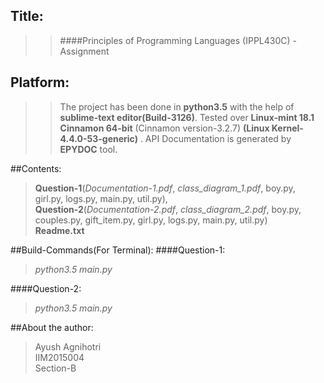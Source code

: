 ## Title:
>>####Principles of Programming Languages (IPPL430C) - Assignment

## Platform:
>>The project has been done in <b>python3.5</b> with the help of 
<b>sublime-text editor(Build-3126)</b>.
Tested over <b>Linux-mint 18.1 Cinnamon 64-bit</b>
(Cinnamon version-3.2.7)
<b>(Linux Kernel-4.4.0-53-generic)</b> .
API Documentation is generated by <b>EPYDOC</b> tool.

##Contents:
><b>Question-1</b>(<i>Documentation-1.pdf</i>, <i>class_diagram_1.pdf</i>, boy.py, girl.py, logs.py, main.py, util.py),</br> 
><b>Question-2</b>(<i>Documentation-2.pdf</i>, <i>class_diagram_2.pdf</i>, boy.py, couples.py, gift_item.py, girl.py, logs.py, main.py, util.py)</br>
><b>Readme.txt</b></br>

##Build-Commands(For Terminal):
####Question-1:
> <i>python3.5 main.py</i>

####Question-2:
> <i>python3.5 main.py</i>

##About the author:
>Ayush Agnihotri</br>
>IIM2015004</br>
>Section-B</br>
					
